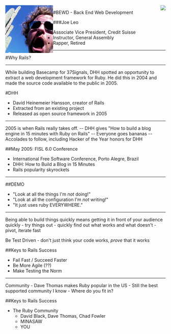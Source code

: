 <div style="float: left"><img src="../../assets/me/scary_cactus.jpg" /></div>
<div style="float: right"><img src="https://github.com/generalassembly/ga-ruby-on-rails-for-devs/raw/master/images/ga.png" /></div>

#BEWD - Back End Web Development

###Joe Leo

* Associate Vice President, Credit Suisse
* Instructor, General Assembly
* Rapper, Retired

---

#Why Rails?

---
<aside class="notes">
  While building Basecamp for 37Signals, DHH spotted an opportunity to extract a web development framework for Ruby. He did this in 2004 and made the source code available to the public in 2005.
</aside>

#DHH

* David Heinemeier Hansson, creator of Rails
* Extracted from an existing project
* Released as open source framework in 2005

---
<aside class="notes">
  2005 is when Rails really takes off.
  -- DHH gives "How to build a blog engine in 15 minutes with Ruby on Rails"
  -- Everyone goes bananas
  -- Accolades to follow, including Hacker of the Year honors for DHH
  </aside>

##May 2005: FISL 6.0 Conference

* International Free Software Conference, Porto Alegre, Brazil
* DHH: How to Build a Blog in 15 Minutes
* Rails popularity skyrockets

---

##DEMO
* "Look at all the things I'm _not_ doing!"
* "Look at all the configuration I'm _not_ writing!"
* "It just uses ruby EVERYWHERE."

---

<aside class="notes">
  Being able to build things quickly means getting it in front of your audience quickly
  - try things out
  - quickly find out what works and what doesn't
  - pivot, iterate fast

  Be Test Driven - don't just think your code works, _prove_ that it works
</aside>

##Keys to Rails Success

* Fail Fast / Succeed Faster
* Be More Agile (??)
* Make Testing the Norm

---

<aside class="notes">
  Community
  - Dave Thomas makes Ruby popular in the US
  - Still the best supported community I know
  - Where do you fit in?
</aside>

##Keys to Rails Success
* The Ruby Community 
  * David Black, Dave Thomas, Chad Fowler
  * MINASAW
  * YOU
